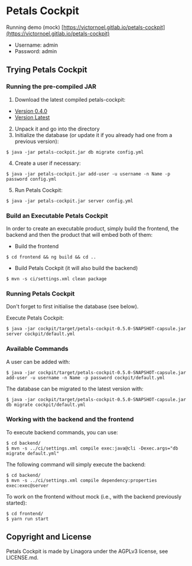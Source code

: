 # Petals Cockpit
Running demo (mock) [https://victornoel.gitlab.io/petals-cockpit](https://victornoel.gitlab.io/petals-cockpit)
- Username: admin
- Password: admin

## Trying Petals Cockpit

### Running the pre-compiled JAR

1. Download the latest compiled petals-cockpit:
 - [Version 0.4.0](https://gitlab.com/victornoel/petals-cockpit/builds/artifacts/v0.4.0/download?job=build-product)
 - [Version Latest](https://gitlab.com/victornoel/petals-cockpit/builds/artifacts/master/download?job=build-product)
2. Unpack it and go into the directory
3. Initialize the database (or update it if you already had one from a previous version):
```
$ java -jar petals-cockpit.jar db migrate config.yml
```
4. Create a user if necessary:
```
$ java -jar petals-cockpit.jar add-user -u username -n Name -p password config.yml
```
5. Run Petals Cockpit:
```
$ java -jar petals-cockpit.jar server config.yml
```

### Build an Executable Petals Cockpit

In order to create an executable product, simply build the frontend, the backend and then the product that will embed both of them:

- Build the frontend
```
$ cd frontend && ng build && cd ..
```
- Build Petals Cockpit (it will also build the backend)
```
$ mvn -s ci/settings.xml clean package
```

### Running Petals Cockpit

Don't forget to first initialise the database (see below).

Execute Petals Cockpit:
```
$ java -jar cockpit/target/petals-cockpit-0.5.0-SNAPSHOT-capsule.jar server cockpit/default.yml
```

### Available Commands

A user can be added with:
```
$ java -jar cockpit/target/petals-cockpit-0.5.0-SNAPSHOT-capsule.jar add-user -u username -n Name -p password cockpit/default.yml
```

The database can be migrated to the latest version with:
```
$ java -jar cockpit/target/petals-cockpit-0.5.0-SNAPSHOT-capsule.jar db migrate cockpit/default.yml
```

### Working with the backend and the frontend

To execute backend commands, you can use:
```
$ cd backend/
$ mvn -s ../ci/settings.xml compile exec:java@cli -Dexec.args="db migrate default.yml"
```

The following command will simply execute the backend:
```
$ cd backend/
$ mvn -s ../ci/settings.xml compile dependency:properties exec:exec@server
```

To work on the frontend without mock (i.e., with the backend previously started):
```
$ cd frontend/
$ yarn run start
```

## Copyright and License

Petals Cockpit is made by Linagora under the AGPLv3 license, see LICENSE.md.
